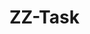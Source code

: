 # ZZ-Task

<!-- Library Management System (Flask API)
This is a Flask API for a simple Library Management System. It allows you to perform basic CRUD (Create, Read, Update, Delete) operations on a collection of books stored in a SQLite database. This README will guide you through the setup and usage of the API.

Prerequisites
Before running the application, ensure you have the following installed:

Python 3.x
Flask
Flask-JWT-Extended
Flask-SQLAlchemy
Flask-Migrate
Flask-Marshmallow
Marshmallow-SQLAlchemy
You can install these dependencies using pip:


pip install flask flask-jwt-extended flask-sqlalchemy flask-migrate flask-marshmallow marshmallow-sqlalchemy

Setup
Clone this repository to your local machine:

git clone https://github.com/islamkamran/ZZ-Task.git

Change to the project directory:
cd ZZ-Task

Create a virtual environment (recommended):
python -m venv venv

Activate the virtual environment:
source venv/bin/activate

Install the project dependencies:
pip install -r requirements.txt

Initialize the SQLite database:
flask db init
flask db migrate
flask db upgrade

Run the application:
python app.py -->

<!-- The API should now be running at http://localhost:5000.

API Endpoints

1. Create a New Book
Endpoint: /api/books
Method: POST
Description: Adds a new book to the library.
Parameters:
name (string, required): The name of the book.
company (string, required): The publishing company of the book.

2. Read All Books
Endpoint: /api/books-get
Method: GET
Description: Retrieves a list of all books in the library.

3. Read One Book by ID
Endpoint: /api/books/<int:id>/get-one
Method: GET
Description: Retrieves details of a single book by its ID.

4. Update One Book by ID (using PUT)
Endpoint: /api/books/<int:id>/update
Method: PUT
Description: Updates the details of a book by its ID.
Parameters:
name (string, optional): The new name of the book.
company (string, optional): The new publishing company of the book.

5. Update One Book by ID (using PATCH)
Endpoint: /api/books/<int:id>/update-patch
Method: PATCH
Description: Partially updates the details of a book by its ID.
Parameters:
name (string, optional): The new name of the book.
company (string, optional): The new publishing company of the book.

6. Delete One Book by ID
Endpoint: /api/books/<int:id>/delete
Method: DELETE
Description: Deletes a book from the library by its ID.

7. Delete All Books
Endpoint: /api/books/delete
Method: DELETE
Description: Deletes all books from the library. -->

<!-- Authentication -->
<!-- This API uses JWT (JSON Web Tokens) for authentication. To access protected endpoints, you need to obtain a valid access token. You can generate a token by sending a POST request to /api/auth/login with valid credentials. The token should be included in the Authorization header of your requests to protected endpoints with the prefix Bearer. -->
